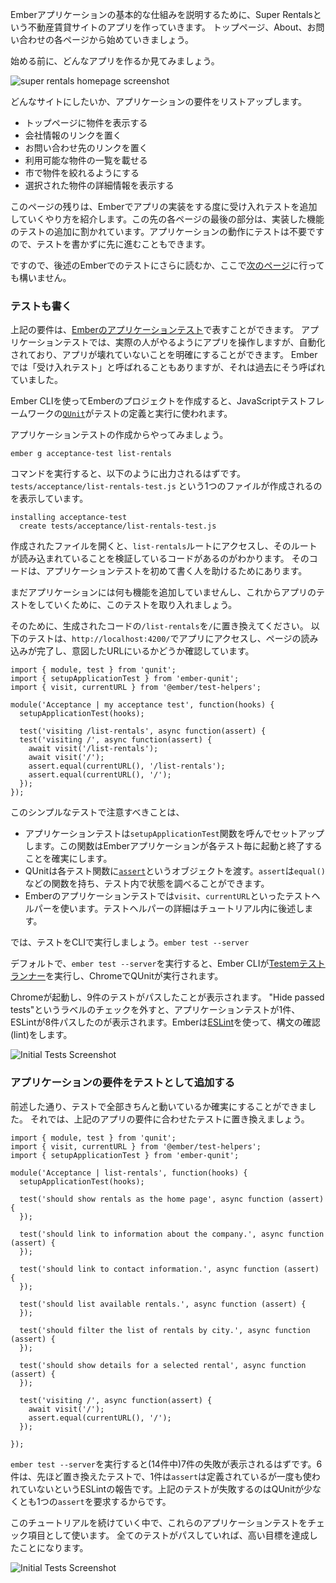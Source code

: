 <!--
To show the basic setup of an Ember application, we'll walk through building an app for a property rental site called Super Rentals. We'll start with a homepage, an about page and a contact page.
-->

Emberアプリケーションの基本的な仕組みを説明するために、Super Rentalsという不動産賃貸サイトのアプリを作っていきます。
トップページ、About、お問い合わせの各ページから始めていきましょう。

<!--
Here's a look at what we want to build before we get started.
-->

始める前に、どんなアプリを作るか見てみましょう。

![super rentals homepage screenshot](../../images/service/style-super-rentals-maps.png)

<!--
Let's work through what we want to do on the home page. We want our application to:
-->

どんなサイトにしたいか、アプリケーションの要件をリストアップします。

<!--
* Show rentals on the home page
* Link to information about the company
* Link to contact information
* List the available rentals
* Filter the list of rentals by city
* Show more details for a selected rental
-->

* トップページに物件を表示する
* 会社情報のリンクを置く
* お問い合わせ先のリンクを置く
* 利用可能な物件の一覧を載せる
* 市で物件を絞れるようにする
* 選択された物件の詳細情報を表示する


<!--
For the remainder of this page, we'll give you an introduction to testing in Ember and get you set up to add tests as we implement pieces of our app. On subsequent tutorial pages, the final sections of each page will be devoted to adding a test for the feature you just implemented. These sections aren't required for a working application and you may move on with the tutorial without writing them.
-->

このページの残りは、Emberでアプリの実装をする度に受け入れテストを追加していくやり方を紹介します。この先の各ページの最後の部分は、実装した機能のテストの追加に割かれています。アプリケーションの動作にテストは不要ですので、テストを書かずに先に進むこともできます。

<!--
At this point, you can continue to the [next page](../routes-and-templates/) or read more about Ember testing below.
-->

ですので、後述のEmberでのテストにさらに読むか、ここで[次のページ](../routes-and-templates/)に行っても構いません。

<!--
### Testing Our Application As We Go
-->

### テストも書く

<!--
We can represent the goals above as [Ember application tests](../../testing/acceptance/). Application tests interact with our app like an actual person would, but are automated, helping ensure that our app doesn't break as you make changes.
You might hear these tests sometimes referred to as "acceptance tests" in Ember, as that's what they have been called in the past.
-->

上記の要件は、[Emberのアプリケーションテスト](../../testing/acceptance/)で表すことができます。
アプリケーションテストでは、実際の人がやるようにアプリを操作しますが、自動化されており、アプリが壊れていないことを明確にすることができます。
Emberでは「受け入れテスト」と呼ばれることもありますが、それは過去にそう呼ばれていました。

<!--
When we create a new Ember Project using Ember CLI, it uses the [`QUnit`](https://qunitjs.com/) JavaScript test framework to define and run tests.
-->
Ember CLIを使ってEmberのプロジェクトを作成すると、JavaScriptテストフレームワークの[`QUnit`](https://qunitjs.com/)がテストの定義と実行に使われます。

<!--
We'll start by using Ember CLI to generate a new application test:
-->

アプリケーションテストの作成からやってみましょう。

```shell
ember g acceptance-test list-rentals
```

<!--
The command will generate the following output, showing that it created a single file called `tests/acceptance/list-rentals-test.js`.
-->

コマンドを実行すると、以下のように出力されるはずです。
`tests/acceptance/list-rentals-test.js` という1つのファイルが作成されるのを表示しています。


```shell
installing acceptance-test
  create tests/acceptance/list-rentals-test.js
```

<!--
Opening that file will reveal some initial code that will try to go to the `list-rentals` route and verify that the route is loaded. The initial code is there to help us build our first application test.
-->

作成されたファイルを開くと、`list-rentals`ルートにアクセスし、そのルートが読み込まれていることを検証しているコードがあるのがわかります。
そのコードは、アプリケーションテストを初めて書く人を助けるためにあります。

<!--
Since we haven't added any functionality to our application yet, we'll use this first test to get started on running tests in our app.
-->

まだアプリケーションには何も機能を追加していませんし、これからアプリのテストをしていくために、このテストを取り入れましょう。

<!--
To do that, replace occurrences of `/list-rentals` in the generated test with `/`. The test will start our app at the base url, `http://localhost:4200/`, and then do a basic check that the page has finished loading and that the url is what we want it to be.
-->

そのために、生成されたコードの`/list-rentals`を`/`に置き換えてください。
以下のテストは、`http://localhost:4200/`でアプリにアクセスし、ページの読み込みが完了し、意図したURLにいるかどうか確認しています。

```/tests/acceptance/list-rentals-test.js{-8,+9,-10,+11,-12,+13}
import { module, test } from 'qunit';
import { setupApplicationTest } from 'ember-qunit';
import { visit, currentURL } from '@ember/test-helpers';

module('Acceptance | my acceptance test', function(hooks) {
  setupApplicationTest(hooks);

  test('visiting /list-rentals', async function(assert) {
  test('visiting /', async function(assert) {
    await visit('/list-rentals');
    await visit('/');
    assert.equal(currentURL(), '/list-rentals');
    assert.equal(currentURL(), '/');
  });
});
```

<!--
A few of things to note in this simple test:
-->

このシンプルなテストで注意すべきことは、

<!--
* Application tests are setup by calling the function `setupApplicationTest`. This function ensures that your Ember application is started and shut down between each test.
* QUnit passes in an object called an [`assert`](https://api.qunitjs.com/assert/) to each test function. An `assert` has functions, such as `equal()`, that allow your test to check for conditions within the test environment. A test must have one passing assert to be successful.
* Ember application tests use a set of test helper functions, such as the `visit` and `currentURL` functions used above. We'll discuss those functions in more detail later in the tutorial.
-->

* アプリケーションテストは`setupApplicationTest`関数を呼んでセットアップします。この関数はEmberアプリケーションが各テスト毎に起動と終了することを確実にします。
* QUnitは各テスト関数に[`assert`](https://api.qunitjs.com/assert/)というオブジェクトを渡す。`assert`は`equal()`などの関数を持ち、テスト内で状態を調べることができます。
* Emberのアプリケーションテストでは`visit`、`currentURL`といったテストヘルパーを使います。テストヘルパーの詳細はチュートリアル内に後述します。

<!--
Now run your test suite with the CLI command, `ember test --server`.
-->

では、テストをCLIで実行しましょう。`ember test --server`

<!--
By default, when you run `ember test --server`, Ember CLI runs the [Testem test runner](https://github.com/testem/testem), which runs Qunit in Chrome.
-->

デフォルトで、`ember test --server`を実行すると、Ember CLIが[Testemテストランナー](https://github.com/testem/testem)を実行し、ChromeでQUnitが実行されます。

<!--
Our launched Chrome web browser now shows 9 successful tests. If you toggle the box labeled "Hide passed tests", you should see our successful application test, along with 8 passing ESLint tests. Ember tests each file you create for syntax issues (known as "linting") using [ESLint](http://eslint.org/).
-->

Chromeが起動し、9件のテストがパスしたことが表示されます。
"Hide passed tests"というラベルのチェックを外すと、アプリケーションテストが1件、ESLintが8件パスしたのが表示されます。Emberは[ESLint](http://eslint.org/)を使って、構文の確認(lint)をします。

![Initial Tests Screenshot](../../images/acceptance-test/initial-tests.png)

<!--
### Adding Your Application Goals as Tests
-->

### アプリケーションの要件をテストとして追加する


<!--
As mentioned before, our initial test just made sure everything was running properly. Now let's replace that test with the list of tasks we want our app to handle (described up above).
-->

前述した通り、テストで全部きちんと動いているか確実にすることができました。
それでは、上記のアプリの要件に合わせたテストに置き換えましょう。

```/tests/acceptance/list-rentals-test.js{+8,+9,+10,+11,+12,+13,+14,+15,+16,+17,+18,+19,+20,+21,+22,+23,+24,+25,-26,-27,-28,-29}
import { module, test } from 'qunit';
import { visit, currentURL } from '@ember/test-helpers';
import { setupApplicationTest } from 'ember-qunit';

module('Acceptance | list-rentals', function(hooks) {
  setupApplicationTest(hooks);

  test('should show rentals as the home page', async function (assert) {
  });

  test('should link to information about the company.', async function (assert) {
  });

  test('should link to contact information.', async function (assert) {
  });

  test('should list available rentals.', async function (assert) {
  });

  test('should filter the list of rentals by city.', async function (assert) {
  });

  test('should show details for a selected rental', async function (assert) {
  });

  test('visiting /', async function(assert) {
    await visit('/');
    assert.equal(currentURL(), '/');
  });

});
```

<!--
Running `ember test --server` will now show 7 failing tests (out of 14). Each of the 6 tests we setup above will fail, plus one ESLint test will fail saying, `assert is defined but never used`. The tests above fail because QUnit requires at least one check for a specific condition (known as an `assert`).
-->

`ember test --server`を実行すると(14件中)7件の失敗が表示されるはずです。6件は、先ほど置き換えたテストで、1件は`assert`は定義されているが一度も使われていないというESLintの報告です。上記のテストが失敗するのはQUnitが少なくとも1つの`assert`を要求するからです。

<!--
As we continue through this tutorial, we'll use these application tests as our checklist. Once all the tests are passing, we'll have accomplished our high level goals.
-->

このチュートリアルを続けていく中で、これらのアプリケーションテストをチェック項目として使います。
全てのテストがパスしていれば、高い目標を達成したことになります。

![Initial Tests Screenshot](../../images/acceptance-test/acceptance-test.png)
